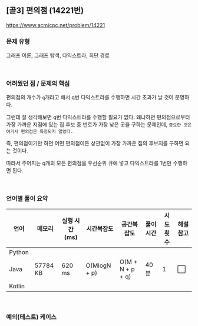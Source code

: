 ## [골3] 편의점 (14221번)

https://www.acmicpc.net/problem/14221

### 문제 유형

그래프 이론, 그래프 탐색, 다익스트라, 최단 경로

<br>

### 어려웠던 점 / 문제의 핵심

편의점의 개수가 `q`개라고 해서 q번 다익스트라를 수행하면 시간 초과가 날 것이 분명하다.

그런데 잘 생각해보면 q번 다익스트라를 수행할 필요가 없다. 왜냐하면 편의점으로부터 가장 가까운 지점에 있는 집 후보 중 번호가 가장 낮은 곳을 구하는 문제인데, `중요한 것은 여기서 편의점은 특정되지 않았다.`

즉, 편의점이기만 하면 어떤 편의점이든 상관없이 가장 가까운 집의 후보지를 구하면 되는 것이다.

따라서 주어지는 q개의 모든 편의점을 우선순위 큐에 넣고 다익스트라를 1번만 수행하면 된다.

<br>

### 언어별 풀이 요약

| 언어   | 메모리   | 실행 시간(ms) | 시간복잡도   | 공간복잡도       | 풀이 시간 | 시도 횟수 | 해설 참고            |
| ------ | -------- | ------------- | ------------ | ---------------- | --------- | --------- | -------------------- |
| Python |          |               |              |                  |           |           |                      |
| Java   | 57784 KB | 620 ms        | O(MlogN + p) | O(M + N + p + q) | 40분      | 1         | :white_large_square: |
| Kotlin |          |               |              |                  |           |           |                      |

<br>

### 예외(테스트) 케이스

```
```

